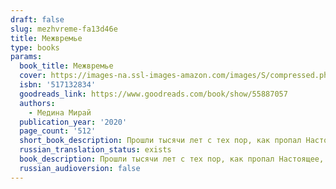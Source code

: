 ```yaml
---
draft: false
slug: mezhvreme-fa13d46e
title: Межвремье
type: books
params:
  book_title: Межвремье
  cover: https://images-na.ssl-images-amazon.com/images/S/compressed.photo.goodreads.com/books/1610273320i/55887057.jpg
  isbn: '517132834'
  goodreads_link: https://www.goodreads.com/book/show/55887057
  authors:
    - Медина Мирай
  publication_year: '2020'
  page_count: '512'
  short_book_description: Прошли тысячи лет с тех пор, как пропал Настоящее, и найти его должен Ариан - воплощение отвергнутого Прошлым и Будущим межвремья. Для поисков Настоящего Ариан набирает команду из представителей...
  russian_translation_status: exists
  book_description: Прошли тысячи лет с тех пор, как пропал Настоящее, и найти его должен Ариан - воплощение отвергнутого Прошлым и Будущим межвремья. Для поисков Настоящего Ариан набирает команду из представителей каждого времени.Кален - полный ненависти к людям тринадцатилетний подросток. Иона - правнучка времени и носитель уникального элемента. Санни - розововолосый изгнанный принц с разбитым сердцем. Тревис - «золотой» мальчик, за внешностью которого скрываются мрачные тайны. Ларалайн - оперная певица со вздорным характером и железной волей.Всем вместе им придется научиться доверять и терять, прощать и бороться. Побывать в удивительных местах, о которых люди забыли, найти ответы на страшные вопросы - и просто попытаться выжить, ведь в играх властителей времени все они всего лишь пешки. Но пешка может стать королевой .
  russian_audioversion: false
---
```

